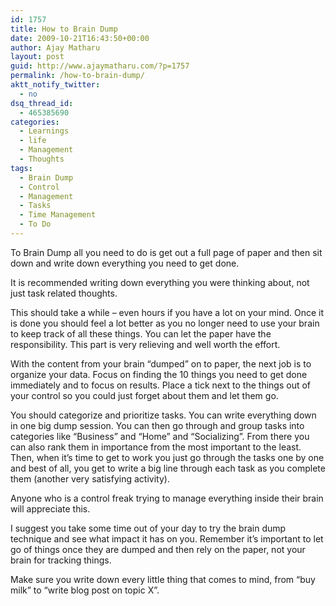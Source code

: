```yaml
---
id: 1757
title: How to Brain Dump
date: 2009-10-21T16:43:50+00:00
author: Ajay Matharu
layout: post
guid: http://www.ajaymatharu.com/?p=1757
permalink: /how-to-brain-dump/
aktt_notify_twitter:
  - no
dsq_thread_id:
  - 465385690
categories:
  - Learnings
  - life
  - Management
  - Thoughts
tags:
  - Brain Dump
  - Control
  - Management
  - Tasks
  - Time Management
  - To Do
---
```

To Brain Dump all you need to do is get out a full page of paper and then sit down and write down everything you need to get done.

It is recommended writing down everything you were thinking about, not just task related thoughts.

This should take a while – even hours if you have a lot on your mind. Once it is done you should feel a lot better as you no longer need to use your brain to keep track of all these things. You can let the paper have the responsibility. This part is very relieving and well worth the effort.

With the content from your brain “dumped” on to paper, the next job is to organize your data. Focus on finding the 10 things you need to get done immediately and to focus on results. Place a tick next to the things out of your control so you could just forget about them and let them go.

You should categorize and prioritize tasks. You can write everything down in one big dump session. You can then go through and group tasks into categories like “Business” and “Home” and “Socializing”. From there you can also rank them in importance from the most important to the least. Then, when it’s time to get to work you just go through the tasks one by one and best of all, you get to write a big line through each task as you complete them (another very satisfying activity).

Anyone who is a control freak trying to manage everything inside their brain will appreciate this.

I suggest you take some time out of your day to try the brain dump technique and see what impact it has on you. Remember it’s important to let go of things once they are dumped and then rely on the paper, not your brain for tracking things.

Make sure you write down every little thing that comes to mind, from “buy milk” to “write blog post on topic X”.